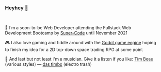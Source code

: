 ### Heyhey 👋
<br>

🌱 I’m a soon-to-be Web Developer attending the Fullstack Web Development Bootcamp by [Super-Code](https://super-code.de/) until November 2021

🎮 I also love gaming and fiddle around with the [Godot game engine](https://godotengine.org/) hoping to finish my idea for a 2D top-down space trading RPG at some point

🎹 And last but not least I'm a musician. Give it a listen if you like: [Tim Beau](https://soundcloud.com/timbeau/sets) (various styles) — [das timbo](https://soundcloud.com/dastimbo) (electro trash)
